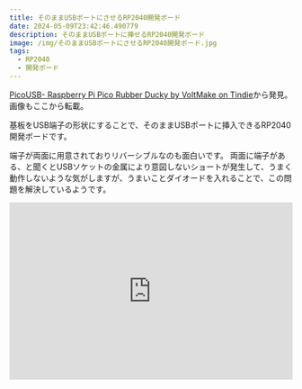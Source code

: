 ```yaml
---
title: そのままUSBポートにさせるRP2040開発ボード
date: 2024-05-09T23:42:46.490779
description: そのままUSBポートに挿せるRP2040開発ボード
image: /img/そのままUSBポートにさせるRP2040開発ボード.jpg
tags:
  - RP2040
  - 開発ボード
---
```

[PicoUSB- Raspberry Pi Pico Rubber Ducky by VoltMake on Tindie](https://www.tindie.com/products/voltmake/picousb-raspberry-pi-pico-rubber-ducky/)から発見。画像もここから転載。

基板をUSB端子の形状にすることで、そのままUSBポートに挿入できるRP2040開発ボードです。

端子が両面に用意されておりリバーシブルなのも面白いです。
両面に端子がある、と聞くとUSBソケットの金属により意図しないショートが発生して、うまく動作しないような気がしますが、うまいことダイオードを入れることで、この問題を解決しているようです。

<iframe width="100%" height="315" src="https://www.youtube.com/embed/Fw79DgCl5go" title="YouTube video player" frameborder="0" allow="accelerometer; autoplay; clipboard-write; encrypted-media; gyroscope; picture-in-picture" allowfullscreen></iframe>

